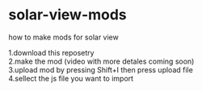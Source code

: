 # solar-view-mods
how to make mods for solar view

1.download this reposetry         
2.make the mod (video with more detales coming soon)      
3.upload mod by pressing Shift+I then press upload file   
4.sellect the js file you want to import 
